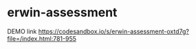 # erwin-assessment

DEMO link https://codesandbox.io/s/erwin-assessment-oxtd7g?file=/index.html:781-955
